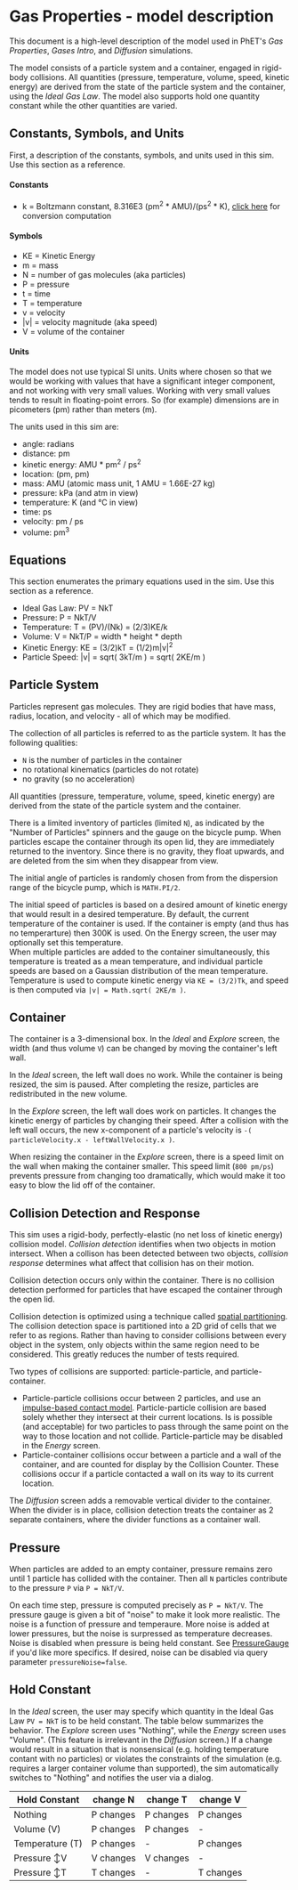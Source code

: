 # Gas Properties - model description

This document is a high-level description of the model used in PhET's _Gas Properties_, _Gases Intro_, and _Diffusion_
simulations.

The model consists of a particle system and a container, engaged in rigid-body collisions.  All quantities (pressure, 
temperature, volume, speed, kinetic energy) are derived from the state of the particle system and the container, using 
the _Ideal Gas Law_.  The model also supports hold one quantity constant while the other quantities are varied.

## Constants, Symbols, and Units

First, a description of the constants, symbols, and units used in this sim. Use this section as a reference.

#### Constants

* k = Boltzmann constant, 8.316E3 (pm<sup>2</sup> * AMU)/(ps<sup>2</sup> * K), 
[click here](https://github.com/phetsims/gas-properties/blob/master/doc/images/boltzmann-conversion.png) 
for conversion computation

#### Symbols

* KE = Kinetic Energy
* m = mass
* N = number of gas molecules (aka particles)
* P = pressure
* t = time
* T = temperature
* v = velocity
* |v| = velocity magnitude (aka speed)
* V = volume of the container

#### Units

The model does not use typical SI units. Units where chosen so that we would be working with values that have a 
significant integer component, and not working with very small values.  Working with very small values tends to 
result in floating-point errors. So (for example) dimensions are in picometers (pm) rather than meters (m).

The units used in this sim are:
* angle: radians
* distance: pm
* kinetic energy: AMU * pm<sup>2</sup> / ps<sup>2</sup>
* location: (pm, pm)
* mass: AMU (atomic mass unit, 1 AMU = 1.66E-27 kg)
* pressure: kPa (and atm in view)
* temperature: K (and °C in view)
* time: ps
* velocity: pm / ps
* volume: pm<sup>3</sup>

## Equations

This section enumerates the primary equations used in the sim. Use this section as a reference.

* Ideal Gas Law: PV = NkT  
* Pressure: P = NkT/V
* Temperature: T = (PV)/(Nk) = (2/3)KE/k
* Volume: V = NkT/P = width * height * depth
* Kinetic Energy: KE = (3/2)kT = (1/2)m|v|<sup>2</sup>
* Particle Speed: |v| = sqrt( 3kT/m ) = sqrt( 2KE/m )

##  Particle System

Particles represent gas molecules. They are rigid bodies that have mass, radius, location, and velocity - all
of which may be modified.
   
The collection of all particles is referred to as the particle system. It has the following qualities:
* `N` is the number of particles in the container
* no rotational kinematics (particles do not rotate)
* no gravity (so no acceleration)

All quantities (pressure, temperature, volume, speed, kinetic energy) are derived from the state of the particle 
system and the container.

There is a limited inventory of particles (limited `N`), as indicated by the "Number of Particles" spinners and 
the gauge on the bicycle pump. When particles escape the container through its open lid, they are immediately 
returned to the inventory. Since there is no gravity, they float upwards, and are deleted from the sim when 
they disappear from view.

The initial angle of particles is randomly chosen from from the dispersion
range of the bicycle pump, which is `MATH.PI/2`.  

The initial speed of particles is based on a desired amount of kinetic energy that would result in a desired
temperature.  By default, the current temperature of the container is used.  If the container is empty (and thus has 
no temperarture) then 300K is used. On the Energy screen, the user may optionally set this temperature.   
When multiple particles are added to the container simultaneously, this temperature is treated as a mean temperature, 
and individual particle speeds are based on a Gaussian distribution of the mean temperature.  Temperature is used
to compute kinetic energy via `KE = (3/2)Tk`, and speed is then computed via `|v| = Math.sqrt( 2KE/m )`.

## Container

The container is a 3-dimensional box. In the _Ideal_ and _Explore_ screen, the width (and thus volume `V`) 
can be changed by moving the container's left wall.

In the _Ideal_ screen, the left wall does no work. While the container is being resized, the sim is paused. 
After completing the resize, particles are redistributed in the new volume.

In the _Explore_ screen, the left wall does work on particles. It changes the kinetic energy of particles
by changing their speed. After a collision with the left wall occurs, the new x-component of a particle's 
velocity is `-( particleVelocity.x - leftWallVelocity.x )`.

When resizing the container in the _Explore_ screen, there is a speed limit on the wall when making
the container smaller.  This speed limit (`800 pm/ps`) prevents pressure from changing too dramatically, 
which would make it too easy to blow the lid off of the container.

## Collision Detection and Response

This sim uses a rigid-body, perfectly-elastic (no net loss of kinetic energy) collision model.
_Collision detection_ identifies when two objects in motion intersect. When a collison has been 
detected between two objects, _collision response_ determines what affect that collision has on their motion.   

Collision detection occurs only within the container. There is no collision detection performed for particles
that have escaped the container through the open lid.

Collision detection is optimized using a technique called [spatial partitioning](https://en.wikipedia.org/wiki/Space_partitioning). The collision detection
space is partitioned into a 2D grid of cells that we refer to as regions. Rather than having to consider 
collisions between every object in the system, only objects within the same region need to be considered.
This greatly reduces the number of tests required.

Two types of collisions are supported: particle-particle, and particle-container. 
* Particle-particle collisions
occur between 2 particles, and use an [impulse-based contact model](https://en.wikipedia.org/wiki/Collision_response#Impulse-based_contact_model). Particle-particle
collision are based solely whether they intersect at their current locations. Is is possible (and acceptable)
for two particles to pass through the same point on the way to those location and not collide. 
Particle-particle may be disabled in the _Energy_ screen.  
* Particle-container collisions occur between a particle and a wall of the container, 
and are counted for display by the Collision Counter.  These collisions occur if a particle contacted a wall
on its way to its current location.

The _Diffusion_ screen adds a removable vertical divider to the container.  When the divider is in place,
collision detection treats the container as 2 separate containers, where the divider functions as 
a container wall.

## Pressure

When particles are added to an empty container, pressure remains zero until 1 particle has collided with
the container. Then all `N` particles contribute to the pressure `P` via `P = NkT/V`.

On each time step, pressure is computed precisely as `P = NkT/V`.  The pressure gauge is given a bit of 
"noise" to make it look more realistic.  The noise is a function of pressure and temperaure. More noise 
is added at lower pressures, but the noise is surpressed as temperature decreases. Noise is disabled 
when pressure is being held constant.
See [PressureGauge](https://github.com/phetsims/gas-properties/blob/master/js/common/model/PressureGauge.js)
if you'd like more specifics. If desired, noise can be disabled via query parameter `pressureNoise=false`.

## Hold Constant

In the _Ideal_ screen, the user may specify which quantity in the Ideal Gas Law `PV = NkT` is to be held 
constant.  The table below summarizes the behavior.  The _Explore_ screen uses "Nothing", while
the _Energy_ screen uses "Volume".  (This feature is irrelevant in the _Diffusion_ screen.)  If a change 
would result in a situation that is nonsensical (e.g. holding temperature contant with no particles)
or violates the constraints of the simulation (e.g. requires a larger container volume than supported),
the sim automatically switches to "Nothing" and notifies the user via a dialog.

| Hold Constant | change N | change T  | change V |
| --- | --- | --- | --- |
| Nothing | P changes | P changes | P changes |
| Volume (V) | P changes | P changes | - |
| Temperature (T) | P changes | - | P changes |
| Pressure ↕V | V changes | V changes | - |
| Pressure ↕T | T changes | - | T changes |


